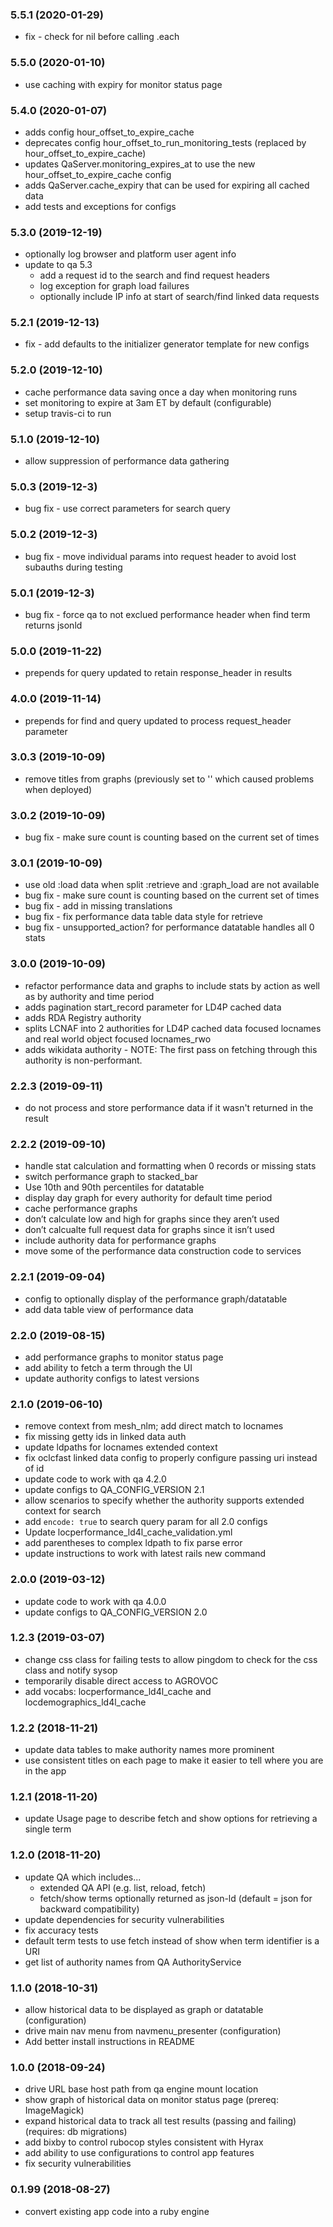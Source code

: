 ### 5.5.1 (2020-01-29)

* fix - check for nil before calling .each

### 5.5.0 (2020-01-10)

* use caching with expiry for monitor status page

### 5.4.0 (2020-01-07)

* adds config hour_offset_to_expire_cache
* deprecates config hour_offset_to_run_monitoring_tests (replaced by hour_offset_to_expire_cache)
* updates QaServer.monitoring_expires_at to use the new hour_offset_to_expire_cache config
* adds QaServer.cache_expiry that can be used for expiring all cached data
* add tests and exceptions for configs

### 5.3.0 (2019-12-19)

* optionally log browser and platform user agent info
* update to qa 5.3
  * add a request id to the search and find request headers
  * log exception for graph load failures
  * optionally include IP info at start of search/find linked data requests

### 5.2.1 (2019-12-13)

* fix - add defaults to the initializer generator template for new configs

### 5.2.0 (2019-12-10)

* cache performance data saving once a day when monitoring runs
* set monitoring to expire at 3am ET by default (configurable)
* setup travis-ci to run

### 5.1.0 (2019-12-10)

* allow suppression of performance data gathering

### 5.0.3 (2019-12-3)

* bug fix - use correct parameters for search query

### 5.0.2 (2019-12-3)

* bug fix - move individual params into request header to avoid lost subauths during testing

### 5.0.1 (2019-12-3)

* bug fix - force qa to not exclued performance header when find term returns jsonld

### 5.0.0 (2019-11-22)

* prepends for query updated to retain response_header in results

### 4.0.0 (2019-11-14)

* prepends for find and query updated to process request_header parameter

### 3.0.3 (2019-10-09)

* remove titles from graphs (previously set to '' which caused problems when deployed)

### 3.0.2 (2019-10-09)

* bug fix - make sure count is counting based on the current set of times

### 3.0.1 (2019-10-09)

* use old :load data when split :retrieve and :graph_load are not available
* bug fix - make sure count is counting based on the current set of times
* bug fix - add in missing translations
* bug fix - fix performance data table data style for retrieve
* bug fix - unsupported_action? for performance datatable handles all 0 stats

### 3.0.0 (2019-10-09)

* refactor performance data and graphs to include stats by action as well as by authority and time period
* adds pagination start_record parameter for LD4P cached data
* adds RDA Registry authority
* splits LCNAF into 2 authorities for LD4P cached data focused locnames and real world object focused locnames_rwo
* adds wikidata authority - NOTE: The first pass on fetching through this authority is non-performant.

### 2.2.3 (2019-09-11)

* do not process and store performance data if it wasn't returned in the result

### 2.2.2 (2019-09-10)

* handle stat calculation and formatting when 0 records or missing stats
* switch performance graph to stacked_bar
* Use 10th and 90th percentiles for datatable
* display day graph for every authority for default time period
* cache performance graphs
* don’t calculate low and high for graphs since they aren’t used
* don’t calcualte full request data for graphs since it isn’t used
* include authority data for performance graphs
* move some of the performance data construction code to services

### 2.2.1 (2019-09-04)

* config to optionally display of the performance graph/datatable
* add data table view of performance data

### 2.2.0 (2019-08-15)

* add performance graphs to monitor status page
* add ability to fetch a term through the UI
* update authority configs to latest versions

### 2.1.0 (2019-06-10)

* remove context from mesh_nlm; add direct match to locnames
* fix missing getty ids in linked data auth
* update ldpaths for locnames extended context
* fix oclcfast linked data config to properly configure passing uri instead of id 
* update code to work with qa 4.2.0
* update configs to QA_CONFIG_VERSION 2.1
* allow scenarios to specify whether the authority supports extended context for search
* add `encode: true` to search query param for all 2.0 configs
* Update locperformance_ld4l_cache_validation.yml
* add parentheses to complex ldpath to fix parse error
* update instructions to work with latest rails new command 

### 2.0.0 (2019-03-12)

* update code to work with qa 4.0.0
* update configs to QA_CONFIG_VERSION 2.0

### 1.2.3 (2019-03-07)

* change css class for failing tests to allow pingdom to check for the css class and notify sysop
* temporarily disable direct access to AGROVOC
* add vocabs: locperformance_ld4l_cache and locdemographics_ld4l_cache

### 1.2.2 (2018-11-21)

* update data tables to make authority names more prominent
* use consistent titles on each page to make it easier to tell where you are in the app

### 1.2.1 (2018-11-20)

* update Usage page to describe fetch and show options for retrieving a single term

### 1.2.0 (2018-11-20)

* update QA which includes...
    * extended QA API (e.g. list, reload, fetch)
    * fetch/show terms optionally returned as json-ld (default = json for backward compatibility)
* update dependencies for security vulnerabilities
* fix accuracy tests
* default term tests to use fetch instead of show when term identifier is a URI
* get list of authority names from QA AuthorityService

### 1.1.0 (2018-10-31)

* allow historical data to be displayed as graph or datatable (configuration)
* drive main nav menu from navmenu_presenter (configuration)
* Add better install instructions in README

### 1.0.0 (2018-09-24)

* drive URL base host path from qa engine mount location
* show graph of historical data on monitor status page (prereq: ImageMagick) 
* expand historical data to track all test results (passing and failing) (requires: db migrations)
* add bixby to control rubocop styles consistent with Hyrax
* add ability to use configurations to control app features
* fix security vulnerabilities

### 0.1.99 (2018-08-27)

* convert existing app code into a ruby engine
